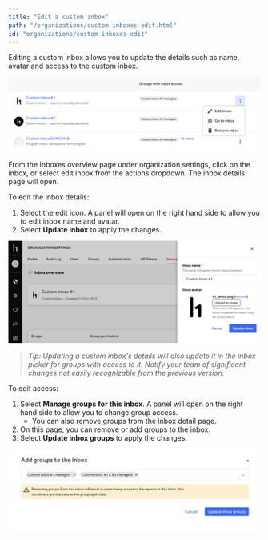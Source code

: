 ```yaml
---
title: "Edit a custom inbox"
path: "/organizations/custom-inboxes-edit.html"
id: "organizations/custom-inboxes-edit"
---
```


Editing a custom inbox allows you to update the details such as name, avatar and access to the custom inbox.

![custom inboxes overview actions dropdown](./images/custom-inboxes-edit-1.png)

From the Inboxes overview page under organization settings, click on the inbox, or select edit inbox from the actions dropdown. The inbox details page will open.

To edit the inbox details:
1. Select the edit icon. A panel will open on the right hand side to allow you to edit inbox name and avatar.
2. Select **Update inbox** to apply the changes.

![custom inboxes settings panel](./images/custom-inboxes-edit-2.png)

><i>Tip: Updating a custom inbox's details will also update it in the inbox picker for groups with access to it. Notify your team of significant changes not easily recognizable from the previous version.</i>

To edit access:
1. Select **Manage groups for this inbox**. A panel will open on the right hand side to allow you to change group access.
   * You can also remove groups from the inbox detail page.
2. On this page, you can remove or add groups to the inbox.
3. Select **Update inbox groups** to apply the changes.

![custom inboxes access settings panel](./images/custom-inboxes-edit-3.png)
